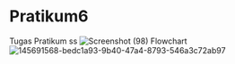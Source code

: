 # Pratikum6
Tugas Pratikum
ss
![Screenshot (98)](https://user-images.githubusercontent.com/92711595/145772426-082196f7-ccdd-4bc2-b782-a7cf4ad4117f.png)
Flowchart
![145691568-bedc1a93-9b40-47a4-8793-546a3c72ab97](https://user-images.githubusercontent.com/92711595/145772649-295b809c-51ff-445e-a73e-4168c6976301.png)
